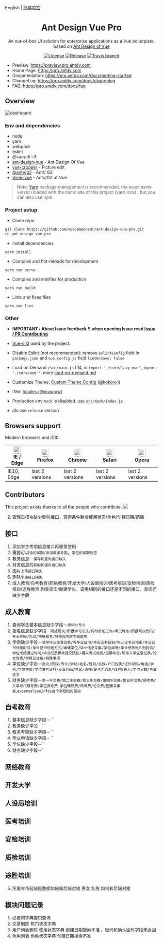 English | [简体中文](./README.zh-CN.md)

<h1 align="center">Ant Design Vue Pro</h1>
<div align="center">
An out-of-box UI solution for enterprise applications as a Vue boilerplate. based on  <a href="https://vuecomponent.github.io/ant-design-vue/docs/vue/introduce-cn/" target="_blank">Ant Design of Vue</a>
</div>

<div align="center">

[![License](https://img.shields.io/npm/l/package.json.svg?style=flat)](https://github.com/vueComponent/ant-design-vue-pro/blob/master/LICENSE)
[![Release](https://img.shields.io/github/release/vueComponent/ant-design-vue-pro.svg?style=flat)](https://github.com/vueComponent/ant-design-vue-pro/releases/latest)
[![Travis branch](https://travis-ci.org/vueComponent/ant-design-vue-pro.svg?branch=master)](https://travis-ci.org/vueComponent/ant-design-vue-pro)

</div>

- Preview: https://preview.pro.antdv.com
- Home Page: https://pro.antdv.com
- Documentation: https://pro.antdv.com/docs/getting-started
- ChangeLog: https://pro.antdv.com/docs/changelog
- FAQ: https://pro.antdv.com/docs/faq

Overview
----

![dashboard](https://static-2.loacg.com/open/static/github/SP1.png)

### Env and dependencies

- node
- yarn
- webpack
- eslint
- @vue/cli ~3
- [ant-design-vue](https://github.com/vueComponent/ant-design-vue) - Ant Design Of Vue 
- [vue-cropper](https://github.com/xyxiao001/vue-cropper) - Picture edit
- [@antv/g2](https://antv.alipay.com/zh-cn/index.html) - AntV G2
- [Viser-vue](https://viserjs.github.io/docs.html#/viser/guide/installation)  - Antv/G2 of Vue

> Note:  [Yarn](https://yarnpkg.com/) package management is recommended, the exact same version loaded with the demo site of this project (yarn.lock) . but you can also use npm


### Project setup

- Clone repo
```bash
git clone https://github.com/vueComponent/ant-design-vue-pro.git
cd ant-design-vue-pro
```

- Install dependencies
```
yarn install
```

- Compiles and hot-reloads for development
```
yarn run serve
```

- Compiles and minifies for production
```
yarn run build
```

- Lints and fixes files
```
yarn run lint
```


### Other

- **IMPORTANT : About Issue feedback !! when opening Issue read [Issue / PR Contributing](https://github.com/vueComponent/ant-design-vue-pro/issues/90)**

- [Vue-cli3](https://cli.vuejs.org/guide/) used by the project.

- Disable Eslint (not recommended): remove `eslintConfig`  field in `package.json`  and `vue.config.js` field `lintOnSave: false`

- Load on Demand `/src/main.js` L14, in `import './core/lazy_use'`, `import './core/use''`. more [load-on-demand.md](./docs/load-on-demand.md)

- Customize Theme:  [Custom Theme Config (@kokoroli)](https://github.com/kokoroli/antd-awesome/blob/master/docs/Ant_Design_%E6%A0%B7%E5%BC%8F%E8%A6%86%E7%9B%96.md)

- I18n: [locales (@musnow)](./src/locales/index.js)

- Production env `mock` is disabled. use `src/mock/index.js`

- pls use `release` version

## Browsers support

Modern browsers and IE10.

| [<img src="https://raw.githubusercontent.com/alrra/browser-logos/master/src/edge/edge_48x48.png" alt="IE / Edge" width="24px" height="24px" />](http://godban.github.io/browsers-support-badges/)</br>IE / Edge | [<img src="https://raw.githubusercontent.com/alrra/browser-logos/master/src/firefox/firefox_48x48.png" alt="Firefox" width="24px" height="24px" />](http://godban.github.io/browsers-support-badges/)</br>Firefox | [<img src="https://raw.githubusercontent.com/alrra/browser-logos/master/src/chrome/chrome_48x48.png" alt="Chrome" width="24px" height="24px" />](http://godban.github.io/browsers-support-badges/)</br>Chrome | [<img src="https://raw.githubusercontent.com/alrra/browser-logos/master/src/safari/safari_48x48.png" alt="Safari" width="24px" height="24px" />](http://godban.github.io/browsers-support-badges/)</br>Safari | [<img src="https://raw.githubusercontent.com/alrra/browser-logos/master/src/opera/opera_48x48.png" alt="Opera" width="24px" height="24px" />](http://godban.github.io/browsers-support-badges/)</br>Opera |
| --- | --- | --- | --- | --- |
| IE10, Edge | last 2 versions | last 2 versions | last 2 versions | last 2 versions |


## Contributors

This project exists thanks to all the people who contribute. 
<a href="https://github.com/vueComponent/ant-design-vue-pro/graphs/contributors"><img src="https://opencollective.com/ant-design-pro-vue/contributors.svg?width=890&button=false" /></a>


2. 管理员模块缺少删除接口，查询条件新增使用状态/角色/创建日期/范围







## 接口
1. 添加学生考期信息接口再哪里使用
2. 需要可以`添加学期/添加教务考期`，`学位和学期对应`
3. 教务信息－`保存和查询接口缺失`
4. 财务信息的`获取和保存接口缺失`
5. 图片`上传接口缺失`
6. 删除`学生接口缺失`
7. 成人教育/自考教育/网络教育/开发大学/人设局培训/医考培训/安检培训/质检培训/途胜教育 列表查询/新建学生．调用相同的接口还是不同的接口，查询还缺少字段


## 成人教育
1. 查询学生基本信息缺少字段－`原毕业专业`
2. 报名信息缺少字段－`所报层次/所报学习形式/何时参加工作/考试城市/所报院校代码/专业代码/免试/特殊报考/特殊报考区字段缺失`
3. 学期缺少字段－`填写毕业生登记表/有毕业证书/毕业证书已到/毕业证书已领走/毕业证书领走时间/毕业证书领走方式/申请学位/毕业信息采集/学位成绩/毕业纸质照片到我司/学位成绩通过时间/毕业纸质照片提交院校/期末考试成绩/延期毕业/填写入学生登记表/论文性质/学籍已注册/特殊事项`
4. 学位缺少字段－`批次/院校/专业/学制/姓名/性别/民族/户口性质/证件号码/电话/学号/学位性质/学位准考证号/专业代码/考区/语种/是否为VIP/VIP负责人/学位分数/毕业论文`
5. 财务缺少字段－`第一年交费/第二年交费/第三年交费/第四年交费/第五年交费/报考费/入学考试辅导费/学位报考费 学位辅导费/网课费/论文费/图像采集费`,`expenseTypeInfos这个字段如何使用`

## 自考教育
1. 基本信息缺少字段－``
2. 教务缺少字段－``
3. 教务考期缺少字段－``
4. 毕业申请缺少字段－``
5. 学位缺少字段－``
6. 财务缺少字段－``

## 网络教育
## 开发大学


## 人设局培训
## 医考培训
## 安检培训
## 质检培训
## 途胜培训

5. 所属省市前端是数据如何和后端对接 男女 名族 如何和后端对接


## 模块问题记录
1. 必要的字典接口查询
2. 文章删除 热门状态字典
2. 用户列表删除 使用状态字典 创建日期搜索不准 ，密码和确认密码字段未返回
2. 角色列表 角色状态字典 创建日期搜索不准